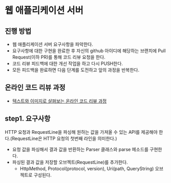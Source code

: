 # 웹 애플리케이션 서버
## 진행 방법
* 웹 애플리케이션 서버 요구사항을 파악한다.
* 요구사항에 대한 구현을 완료한 후 자신의 github 아이디에 해당하는 브랜치에 Pull Request(이하 PR)를 통해 코드 리뷰 요청을 한다.
* 코드 리뷰 피드백에 대한 개선 작업을 하고 다시 PUSH한다.
* 모든 피드백을 완료하면 다음 단계를 도전하고 앞의 과정을 반복한다.

## 온라인 코드 리뷰 과정
* [텍스트와 이미지로 살펴보는 온라인 코드 리뷰 과정](https://github.com/next-step/nextstep-docs/tree/master/codereview)



## step1. 요구사항
HTTP 요청과 RequestLine을 파싱해 원하는 값을 가져올 수 있는 API를 제공해야 한다.(RequestLine은 HTTP 요청의 첫번째 라인을 의미한다.)

- 요청 값을 파싱해서 결과 값을 반환하는 Parser 클래스와 parse 메소드를 구현한다.
- 파싱된 결과 값을 저장할 오브젝트(RequestLine)를 추가한다.
  - HttpMethod, Protocol(protocol, version), Uri(path, QueryString) 오브젝트로 구성된다.

